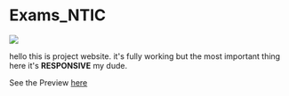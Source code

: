 # Exams_NTIC

<img src="https://i.imgur.com/6MQpvAy.png">

hello this is project website. it's fully working but the most important thing here it's **RESPONSIVE** my dude.

See the Preview [here](https://ilyasdiker.github.io/Exams_NTIC/index.html)

